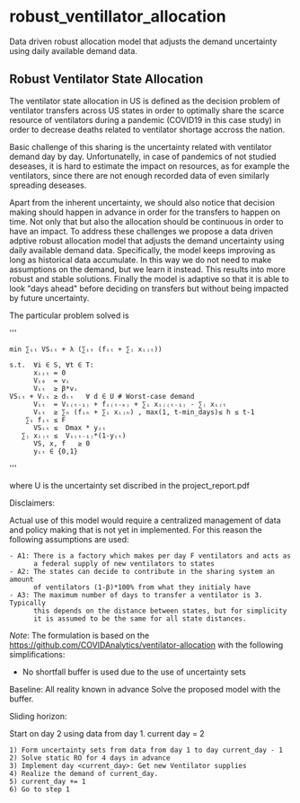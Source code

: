 # robust_ventillator_allocation
Data driven robust allocation model that adjusts the demand uncertainty using daily available demand data.

## Robust Ventilator State Allocation

The ventilator state allocation in US is defined as the decision problem of ventilator transfers across US states in order to optimally share the scarce resource of ventilators during a pandemic (COVID19 in this case study) in order to decrease deaths related to ventilator shortage accross the nation.

Basic challenge of this sharing is the uncertainty related with ventilator demand day by day. Unfortunatelly, in case of pandemics of not studied deseases, it is hard to estimate the impact on resources, as for example the ventilators, since there are not enough recorded data of even similarly spreading deseases.

Apart from the inherent uncertainty, we should also notice that decision making should happen in advance in order for the transfers to happen on time. Not only that but also the allocation should be continuous in order to have an impact. To address these challenges we propose a data driven adptive robust allocation model that adjusts the demand uncertainty using daily available demand data. Specifically, the model keeps improving as long as historical data accumulate. In this way we do not need to make assumptions on the demand, but we learn it instead. This results into more robust and stable solutions. Finally the model is adaptive so that it is able to look "days ahead" before deciding on transfers but without being impacted by future uncertainty.

The particular problem solved is

'''
    
    min ∑ᵢₜ VSᵢₜ + λ (∑ᵢₜ (fᵢₜ + ∑ⱼ xᵢⱼₜ))
    
    s.t.  ∀i ∈ S, ∀t ∈ T:
          xᵢᵢₜ = 0
          Vᵢ₀  = vᵢ
          Vᵢₜ  ≥ β*vᵢ
    VSᵢₜ + Vᵢₜ ≥ dᵢₜ   ∀ d ∈ U # Worst-case demand
          Vᵢₜ  = Vᵢ₍ₜ₋₁₎ + fᵢ₍ₜ₋ₖ₎ + ∑ᵢ xᵢⱼ₍ₜ₋₁₎ - ∑ⱼ xᵢⱼₜ
          Vᵢₜ  ≥ ∑ₕ (fᵢₕ + ∑ᵢ xᵢⱼₕ) , max(1, t-min_days)≤ h ≤ t-1
        ∑ᵢ fᵢₜ ≤ F
          VSᵢₜ ≤  Dmax * yᵢₜ
       ∑ⱼ xᵢⱼₜ ≤  Vᵢ₍ₜ₋₁₎*(1-yᵢₜ)
          VS, x, f   ≥ 0
          yᵢₜ ∈ {0,1}
          
'''

where U is the uncertainty set discribed in the project_report.pdf

Disclaimers:

Actual use of this model would require a centralized management of data and
policy making that is not yet in implemented. For this reason the following
assumptions are used:

    - A1: There is a factory which makes per day F ventilators and acts as
          a federal supply of new ventilators to states
    - A2: The states can decide to contribute in the sharing system an amount
          of ventilators (1-β)*100% from what they initialy have
    - A3: The maximum number of days to transfer a ventilator is 3. Typically
          this depends on the distance between states, but for simplicity
          it is assumed to be the same for all state distances.

 _Note_: The formulation is based on the
https://github.com/COVIDAnalytics/ventilator-allocation
with the following simplifications:
  - No shortfall buffer is used due to the use of uncertainty sets

Baseline: All reality known in advance
Solve the proposed model with the buffer.

Sliding horizon:

Start on day 2 using data from day 1.
current day = 2

    1) Form uncertainty sets from data from day 1 to day current_day - 1
    2) Solve static RO for 4 days in advance
    3) Implement day <current_day>: Get new Ventilator supplies
    4) Realize the demand of current_day.
    5) current_day += 1
    6) Go to step 1
